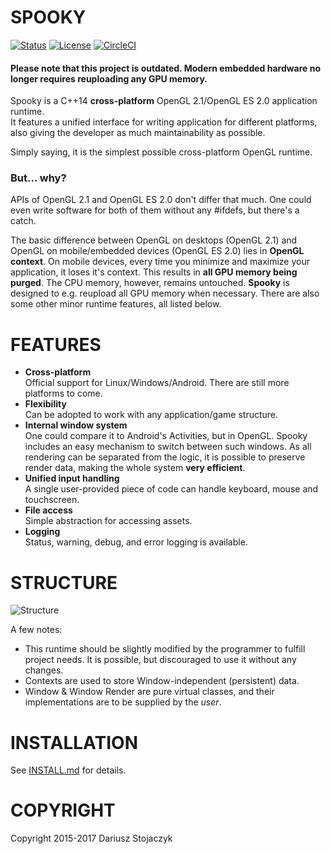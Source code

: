 # SPOOKY  

[![Status](https://img.shields.io/badge/status-unstable-orange.svg)](../../releases/latest)
[![License](https://img.shields.io/github/license/darsto/spooky.svg)](LICENSE.md)
[![CircleCI](https://img.shields.io/circleci/project/darsto/spooky/master.svg)](https://circleci.com/gh/darsto/spooky)

#### Please note that this project is outdated. Modern embedded hardware no longer requires reuploading any GPU memory. 

Spooky is a C++14 **cross-platform** OpenGL 2.1/OpenGL ES 2.0 application runtime.  
It features a unified interface for writing application for different platforms,
also giving the developer as much maintainability as possible.

Simply saying, it is the simplest possible cross-platform OpenGL runtime.

### But... why?

APIs of OpenGL 2.1 and OpenGL ES 2.0 don't differ that much.
One could even write software for both of them without any #ifdefs, but there's a catch.

The basic difference between OpenGL on desktops (OpenGL 2.1) and OpenGL on
mobile/embedded devices (OpenGL ES 2.0) lies in **OpenGL context**.
On mobile devices, every time you minimize and maximize your application, it loses
it's context. This results in **all GPU memory being purged**. The CPU memory, however, remains 
untouched. **Spooky** is designed to e.g. reupload all GPU memory when necessary.
There are also some other minor runtime features, all listed below.

# FEATURES

 - **Cross-platform**  
    Official support for Linux/Windows/Android. There are still more platforms to come.
 - **Flexibility**  
    Can be adopted to work with any application/game structure.
 - **Internal window system**  
    One could compare it to Android's Activities, but in OpenGL.
    Spooky includes an easy mechanism to switch between such windows.
    As all rendering can be separated from the logic, it is possible to preserve render data,
    making the whole system **very efficient**.
 - **Unified input handling**  
    A single user-provided piece of code can handle keyboard, mouse and touchscreen.
 - **File access**  
    Simple abstraction for accessing assets.
 - **Logging**  
    Status, warning, debug, and error logging is available.

# STRUCTURE

![Structure](http://i.imgur.com/k6Su23K.png)

A few notes:
* This runtime should be slightly modified by the programmer to fulfill project needs. It is possible, but discouraged to use it without any changes.
* Contexts are used to store Window-independent (persistent) data.
* Window & Window Render are pure virtual classes, and their implementations are to be supplied by the *user*.

# INSTALLATION

See [INSTALL.md](INSTALL.md) for details.

# COPYRIGHT

Copyright 2015-2017 Dariusz Stojaczyk